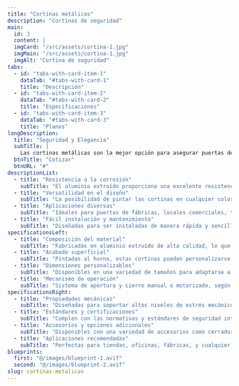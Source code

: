```yaml
---
title: "Cortinas metálicas"
description: "Cortinas de seguridad"
main:
  id: 3
  content: |
  imgCard: "/src/assets/cortina-1.jpg"
  imgMain: "/src/assets/cortina-1.jpg"
  imgAlt: "Cortina de seguridad"
tabs:
  - id: "tabs-with-card-item-1"
    dataTab: "#tabs-with-card-1"
    title: "Descripción"
  - id: "tabs-with-card-item-2"
    dataTab: "#tabs-with-card-2"
    title: "Especificaciones"
  - id: "tabs-with-card-item-3"
    dataTab: "#tabs-with-card-3"
    title: "Planos"
longDescription:
  title: "Seguridad y Elegancia"
  subTitle: |
    Las cortinas metálicas son la mejor opción para asegurar puertas de fábricas, locales comerciales, tiendas, oficinas y viviendas. Con su fabricación en aluminio extruído y opciones de pintura al horno, estas cortinas combinan resistencia, seguridad y estilo.
  btnTitle: "Cotizar"
  btnURL: "#"
descriptionList:
  - title: "Resistencia a la corrosión"
    subTitle: "El aluminio extruído proporciona una excelente resistencia a la corrosión, garantizando durabilidad y un mantenimiento mínimo."
  - title: "Versatilidad en el diseño"
    subTitle: "La posibilidad de pintar las cortinas en cualquier color permite una integración perfecta con el entorno, manteniendo la estética del lugar."
  - title: "Aplicaciones diversas"
    subTitle: "Ideales para puertas de fábricas, locales comerciales, tiendas, oficinas y viviendas, asegurando la máxima protección en cualquier contexto."
  - title: "Fácil instalación y mantenimiento"
    subTitle: "Diseñadas para ser instaladas de manera rápida y sencilla, con un mantenimiento reducido gracias a la calidad de sus materiales."
specificationsLeft:
  - title: "Composición del material"
    subTitle: "Fabricadas en aluminio extruído de alta calidad, lo que garantiza una resistencia superior y un peso ligero."
  - title: "Acabado superficial"
    subTitle: "Pintadas al horno, estas cortinas pueden personalizarse en cualquier color, ofreciendo una resistencia adicional a la intemperie y a la corrosión."
  - title: "Dimensiones personalizables"
    subTitle: "Disponibles en una variedad de tamaños para adaptarse a diferentes necesidades, desde pequeñas tiendas hasta grandes entradas industriales."
  - title: "Mecanismo de operación"
    subTitle: "Sistema de apertura y cierre manual o motorizado, según las necesidades del usuario, asegurando comodidad y funcionalidad."
specificationsRight:
  - title: "Propiedades mecánicas"
    subTitle: "Diseñadas para soportar altos niveles de estrés mecánico, proporcionando seguridad y estabilidad en su uso diario."
  - title: "Estándares y certificaciones"
    subTitle: "Cumplen con las normativas y estándares de seguridad internacionales, garantizando un producto de alta calidad."
  - title: "Accesorios y opciones adicionales"
    subTitle: "Disponibles con una variedad de accesorios como cerraduras de seguridad, mecanismos de automatización y sensores."
  - title: "Aplicaciones recomendadas"
    subTitle: "Perfectas para tiendas, oficinas, fábricas, y cualquier otro lugar donde la seguridad y la estética sean una prioridad."
blueprints:
  first: "@/images/blueprint-1.avif"
  second: "@/images/blueprint-2.avif"
slug: cortinas-metalicas
---
```

